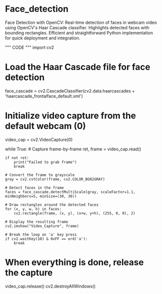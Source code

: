# Face_detection
Face Detection with OpenCV: Real-time detection of faces in webcam video using OpenCV's Haar Cascade classifier. Highlights detected faces with bounding rectangles. Efficient and straightforward Python implementation for quick deployment and integration.

""" CODE """
import cv2

# Load the Haar Cascade file for face detection
face_cascade = cv2.CascadeClassifier(cv2.data.haarcascades + 'haarcascade_frontalface_default.xml')

# Initialize video capture from the default webcam (0)
video_cap = cv2.VideoCapture(0)

while True:
    # Capture frame-by-frame
    ret, frame = video_cap.read()
    
    if not ret:
        print("Failed to grab frame")
        break

    # Convert the frame to grayscale
    gray = cv2.cvtColor(frame, cv2.COLOR_BGR2GRAY)

    # Detect faces in the frame
    faces = face_cascade.detectMultiScale(gray, scaleFactor=1.1, minNeighbors=5, minSize=(30, 30))

    # Draw rectangles around the detected faces
    for (x, y, w, h) in faces:
        cv2.rectangle(frame, (x, y), (x+w, y+h), (255, 0, 0), 2)

    # Display the resulting frame
    cv2.imshow("Video_Capture", frame)

    # Break the loop on 'a' key press
    if cv2.waitKey(10) & 0xFF == ord('a'):
        break

# When everything is done, release the capture
video_cap.release()
cv2.destroyAllWindows()
